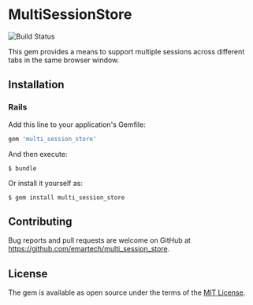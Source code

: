# MultiSessionStore

![Build Status](https://app.codeship.com/projects/0b90ab10-e82c-0137-732b-0a6cbcdf516a/status?branch=master)

This gem provides a means to support multiple sessions across different tabs in the same browser window.

## Installation

### Rails

Add this line to your application's Gemfile:

```ruby
gem 'multi_session_store'
```

And then execute:

    $ bundle

Or install it yourself as:

    $ gem install multi_session_store

## Contributing

Bug reports and pull requests are welcome on GitHub at https://github.com/emartech/multi_session_store.

## License

The gem is available as open source under the terms of the [MIT License](https://opensource.org/licenses/MIT).
